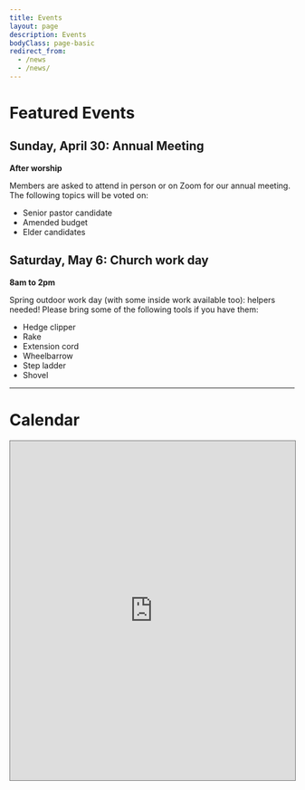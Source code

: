 ```yaml
---
title: Events
layout: page
description: Events
bodyClass: page-basic
redirect_from:
  - /news
  - /news/
---
```


# Featured Events

## Sunday, April 30: Annual Meeting
**After worship**

Members are asked to attend in person or on Zoom for our annual meeting. The following topics will be voted on:
* Senior pastor candidate
* Amended budget
* Elder candidates

## Saturday, May 6: Church work day
**8am to 2pm**

Spring outdoor work day (with some inside work available too): helpers needed! Please bring some of the following tools if you have them:
* Hedge clipper
* Rake
* Extension cord
* Wheelbarrow
* Step ladder
* Shovel

-----


# Calendar

<iframe src="https://calendar.google.com/calendar/embed?height=600&wkst=1&bgcolor=%23ffffff&ctz=America%2FNew_York&mode=WEEK&src=Y2h1cmNoQHNjZWZjLm9yZw&src=a2h2YmIyYTlmcDViZzdsaHJrbGQ1cXNwM2tAZ3JvdXAuY2FsZW5kYXIuZ29vZ2xlLmNvbQ&src=N3AyZHUwOWZpNHBiaWUycHN2a3EzZGdoNDBAZ3JvdXAuY2FsZW5kYXIuZ29vZ2xlLmNvbQ&src=Y19uaDVlYmc3ZWExdG9qamNhaG9kM2U5dWU3Z0Bncm91cC5jYWxlbmRhci5nb29nbGUuY29t&src=dHBzOGw5azIxbTc2aXRtZjM2N3M5bGhqZmtAZ3JvdXAuY2FsZW5kYXIuZ29vZ2xlLmNvbQ&src=MGg2bGo3dTFrNG9nbWdvMGFjdHZnZTVldTBAZ3JvdXAuY2FsZW5kYXIuZ29vZ2xlLmNvbQ&src=ZW4udXNhLm9mZmljaWFsI2hvbGlkYXlAZ3JvdXAudi5jYWxlbmRhci5nb29nbGUuY29t&color=%237CB342&color=%23E67C73&color=%23C0CA33&color=%23009688&color=%238E24AA&color=%23EF6C00&color=%234285F4" style="border:solid 1px #777" width="100%" height="600" frameborder="0" scrolling="no"></iframe>
